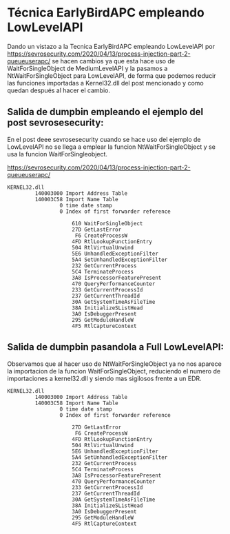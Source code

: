 # Técnica EarlyBirdAPC empleando LowLevelAPI

Dando un vistazo a la Tecnica EarlyBirdAPC empleando LowLevelAPI por https://sevrosecurity.com/2020/04/13/process-injection-part-2-queueuserapc/ se hacen cambios ya que esta hace uso de WaitForSingleObject de MediumLevelAPI y la pasamos a NtWaitForSingleObject para LowLevelAPI, de forma que podemos reducir las funciones importadas a Kernel32.dll del post mencionado y como quedan después al hacer el cambio.



## Salida de dumpbin empleando el ejemplo del post sevrosesecurity: 

En el post deee sevrosesecurity cuando se hace uso del ejemplo de LowLevelAPI no se llega a emplear la funcion NtWaitForSingleObject y se usa la funcion WaitForSingleobject.

https://sevrosecurity.com/2020/04/13/process-injection-part-2-queueuserapc/

    KERNEL32.dll
             140003000 Import Address Table
             140003C58 Import Name Table
                     0 time date stamp
                     0 Index of first forwarder reference

                         610 WaitForSingleObject
                         27D GetLastError
                          F6 CreateProcessW
                         4FD RtlLookupFunctionEntry
                         504 RtlVirtualUnwind
                         5E6 UnhandledExceptionFilter
                         5A4 SetUnhandledExceptionFilter
                         232 GetCurrentProcess
                         5C4 TerminateProcess
                         3A8 IsProcessorFeaturePresent
                         470 QueryPerformanceCounter
                         233 GetCurrentProcessId
                         237 GetCurrentThreadId
                         30A GetSystemTimeAsFileTime
                         38A InitializeSListHead
                         3A0 IsDebuggerPresent
                         295 GetModuleHandleW
                         4F5 RtlCaptureContext




## Salida de dumpbin pasandola a Full LowLevelAPI:

Observamos que al hacer uso de NtWaitForSingleObject ya no nos aparece la importacion de la funcion WaitForSingleObject, reduciendo el numero de importaciones a kernel32.dll y siendo mas sigilosos frente a un EDR.

    KERNEL32.dll
             140003000 Import Address Table
             140003C58 Import Name Table
                     0 time date stamp
                     0 Index of first forwarder reference

                         27D GetLastError
                          F6 CreateProcessW
                         4FD RtlLookupFunctionEntry
                         504 RtlVirtualUnwind
                         5E6 UnhandledExceptionFilter
                         5A4 SetUnhandledExceptionFilter
                         232 GetCurrentProcess
                         5C4 TerminateProcess
                         3A8 IsProcessorFeaturePresent
                         470 QueryPerformanceCounter
                         233 GetCurrentProcessId
                         237 GetCurrentThreadId
                         30A GetSystemTimeAsFileTime
                         38A InitializeSListHead
                         3A0 IsDebuggerPresent
                         295 GetModuleHandleW
                         4F5 RtlCaptureContext

